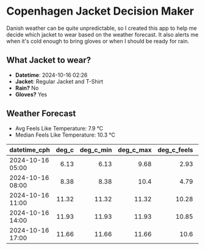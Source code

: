 
# Copenhagen Jacket Decision Maker

Danish weather can be quite unpredictable, so I created this app to help me decide which jacket to wear based on the weather forecast. 
It also alerts me when it's cold enough to bring gloves or when I should be ready for rain.

## What Jacket to wear?

- **Datetime**: 2024-10-16 02:26
- **Jacket**: Regular Jacket and T-Shirt
- **Rain?** No
- **Gloves?** Yes

## Weather Forecast
- Avg Feels Like Temperature: 7.9 °C
- Median Feels Like Temperature: 10.3 °C

| datetime_cph     |   deg_c |   deg_c_min |   deg_c_max |   deg_c_feels | weather   | wind   | rain   |
|:-----------------|--------:|------------:|------------:|--------------:|:----------|:-------|:-------|
| 2024-10-16 05:00 |    6.13 |        6.13 |        9.68 |          2.93 | Clouds    | Low    | None   |
| 2024-10-16 08:00 |    8.38 |        8.38 |       10.4  |          4.79 | Clouds    | High   | None   |
| 2024-10-16 11:00 |   11.32 |       11.32 |       11.32 |         10.28 | Clouds    | High   | None   |
| 2024-10-16 14:00 |   11.93 |       11.93 |       11.93 |         10.85 | Clouds    | High   | None   |
| 2024-10-16 17:00 |   11.66 |       11.66 |       11.66 |         10.6  | Clouds    | High   | None   |
        